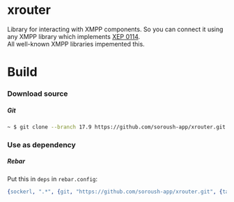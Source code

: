 # xrouter
Library for interacting with XMPP components. So you can connect it using any XMPP library which implements [XEP 0114](https://xmpp.org/extensions/xep-0086.html).  
All well-known XMPP libraries impemented this.

# Build
### Download source

##### Git
```sh
~ $ git clone --branch 17.9 https://github.com/soroush-app/xrouter.git
```

### Use as dependency

##### Rebar
Put this in `deps` in `rebar.config`:  
```erlang
{sockerl, ".*", {git, "https://github.com/soroush-app/xrouter.git", {tag, "17.9"}}}
```
